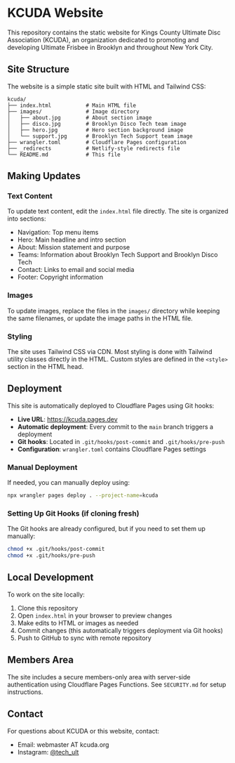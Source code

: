 # KCUDA Website

This repository contains the static website for Kings County Ultimate Disc Association (KCUDA), an organization dedicated to promoting and developing Ultimate Frisbee in Brooklyn and throughout New York City.

## Site Structure

The website is a simple static site built with HTML and Tailwind CSS:

```
kcuda/
├── index.html           # Main HTML file
├── images/              # Image directory
│   ├── about.jpg        # About section image
│   ├── disco.jpg        # Brooklyn Disco Tech team image  
│   ├── hero.jpg         # Hero section background image
│   └── support.jpg      # Brooklyn Tech Support team image
├── wrangler.toml        # Cloudflare Pages configuration
├── _redirects           # Netlify-style redirects file
└── README.md            # This file
```

## Making Updates

### Text Content

To update text content, edit the `index.html` file directly. The site is organized into sections:

- Navigation: Top menu items
- Hero: Main headline and intro section
- About: Mission statement and purpose
- Teams: Information about Brooklyn Tech Support and Brooklyn Disco Tech
- Contact: Links to email and social media
- Footer: Copyright information

### Images

To update images, replace the files in the `images/` directory while keeping the same filenames, or update the image paths in the HTML file.

### Styling

The site uses Tailwind CSS via CDN. Most styling is done with Tailwind utility classes directly in the HTML. Custom styles are defined in the `<style>` section in the HTML head.

## Deployment

This site is automatically deployed to Cloudflare Pages using Git hooks:

- **Live URL**: https://kcuda.pages.dev
- **Automatic deployment**: Every commit to the `main` branch triggers a deployment
- **Git hooks**: Located in `.git/hooks/post-commit` and `.git/hooks/pre-push`
- **Configuration**: `wrangler.toml` contains Cloudflare Pages settings

### Manual Deployment

If needed, you can manually deploy using:

```bash
npx wrangler pages deploy . --project-name=kcuda
```

### Setting Up Git Hooks (if cloning fresh)

The Git hooks are already configured, but if you need to set them up manually:

```bash
chmod +x .git/hooks/post-commit
chmod +x .git/hooks/pre-push
```

## Local Development

To work on the site locally:

1. Clone this repository
2. Open `index.html` in your browser to preview changes
3. Make edits to HTML or images as needed
4. Commit changes (this automatically triggers deployment via Git hooks)
5. Push to GitHub to sync with remote repository

## Members Area

The site includes a secure members-only area with server-side authentication using Cloudflare Pages Functions. See `SECURITY.md` for setup instructions.

## Contact

For questions about KCUDA or this website, contact:
- Email: webmaster AT kcuda.org
- Instagram: [@tech_ult](https://www.instagram.com/tech_ult/)